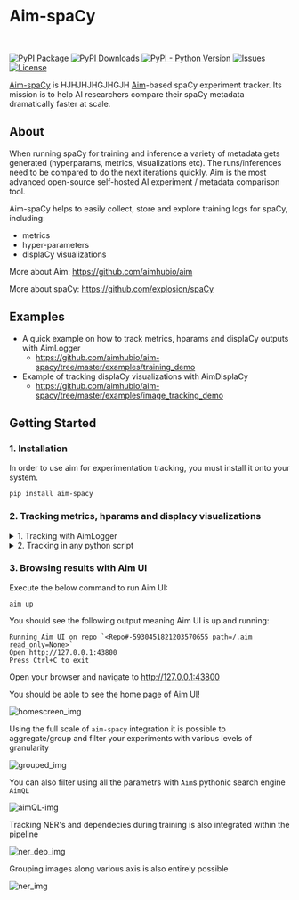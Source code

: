   
<br />

# Aim-spaCy

<br />

[![PyPI Package](https://img.shields.io/pypi/v/aim-spacy?color=yellow)](https://pypi.org/project/aim-spacy/)
[![PyPI Downloads](https://img.shields.io/pypi/dw/aim-spacy?color=green)](https://pypi.org/project/aim-spacy/)
[![PyPI - Python Version](https://img.shields.io/pypi/pyversions/aim-spacy)](https://pypi.org/project/aim-spacy/)
[![Issues](https://img.shields.io/github/issues/aimhubio/aim-spacy)](http://github.com/aimhubio/aim-spacy/issues)
[![License](https://img.shields.io/badge/License-Apache%202.0-orange.svg)](https://opensource.org/licenses/Apache-2.0)


[Aim-spaCy](https://aimstack.io/spacy) is HJHJHJHGJHGJH [Aim](https://github.com/aimhubio/aim)-based spaCy experiment tracker. Its mission is to help AI researchers compare their spaCy metadata dramatically faster at scale.

## About
When running spaCy for training and inference a variety of metadata gets generated (hyperparams, metrics, visualizations etc). The runs/inferences need to be compared to do the next iterations quickly.
Aim is the most advanced open-source self-hosted AI experiment / metadata comparison tool.

Aim-spaCy helps to easily collect, store and explore training logs for spaCy, including:
- metrics
- hyper-parameters
- displaCy visualizations

More about Aim: https://github.com/aimhubio/aim

More about spaCy: https://github.com/explosion/spaCy

## Examples

- A quick example on how to track metrics, hparams and displaCy outputs with AimLogger
  - https://github.com/aimhubio/aim-spacy/tree/master/examples/training_demo 
- Example of tracking displaCy visualizations with AimDisplaCy
  - https://github.com/aimhubio/aim-spacy/tree/master/examples/image_tracking_demo



## Getting Started

### 1. Installation

In order to use aim for experimentation tracking, you must install it onto your system.

```
pip install aim-spacy
```

### 2. Tracking metrics, hparams and displacy visualizations


<details>
  <summary>1. Tracking with AimLogger</summary>
  
`spacy.AimLogger.v1` allows the user to leverage [`Aim`](https://aimstack.io/) as the experiment tracker throughout the model development cycles. All of the training metrics will be tracked by the `Aim` through the training steps and can be easily accessed through Aim UI.


It is important to note that you can observe the changes in the metrics live throughout the training. Aim also supports tracking multiple experiments simultaneously. Aim will store all of the [training config](https://spacy.io/usage/training#config) hyperparameters that are used during experimentation along with [system-related information](https://aimstack.readthedocs.io/en/latest/ui/pages/run_management.html#id7) ranging from GPU/CPU usability to Disk IO. This comes in with an added benefit that you can search/filter across the experimentation rather granularly, using our pythonic search [AimQL](https://aimstack.readthedocs.io/en/latest/using/search.html?highlight=AimQL#searching), live from the UI. To access the Aim Logger one can simply add a config akin to this


Example config:

```ini
[training.logger]
@loggers = "spacy.AimLogger.v1"
repo = "path/to/save/logs"
experiment_name = "your_experiment_name"
```

The complete overview of Aim Logger inputs looks like this.

| Name                   | Type | Description|
| ---------------------- | --------------- | ------------------------------------------------------------------------------------------------------------------------------------------------------------------------------------------------------------------------------- |
| `repo`         | `str`           | The path for saving the logs        |
| `experiment_name` | `str`     | The name of the experiment to track(default: `None`, the experiment will be determined by hash).                                                                                                                                       |
| `viz_path`   | `str` | The path of the dataset (in a .spacy format) that will be used for saving the visualisations during training. Usually, this is taken as the dev set (dev.spacy) For a standalone run, this option is not needed (default: `None`).               |
| `model_log_interval`   | `int` |How often should the model log the experimentation results               |
| `image_size`   | `str` | A string with a ',' separation designating the height and width of the image that is going to be saved during the training              |
| `experiment_type`   | `str` | This flag designates what kind of an experiment is currently being tracked. If 'ner' or 'dep' is specified then the tracker will also use the `viz_path` and `image_size` for tracking displacy outputs during training. For a standalone run, this option is not needed (default: `None`).               ||

</details>

<details>
  <summary>2. Tracking in any python script</summary>

Track metrics and hparams
```py
from aim import Run

run = Run()

# Save inputs, hparams or any other `key: value` pairs
run['hparams'] = {
    'learning_rate': 0.001,
    'batch_size': 32,
}

# ...
for step in range(10):
    # Log metrics to visualize performance
    run.track(step, name='metric_name')
# ...
```

Track displacy visulizations
```py
from aim_displacy import AimDisplaCy
from aim import Run

aim_run = Run()

aim_displacy = AimDisplaCy(image_size=(600, 200))

for index, text in tqdm(enumerate(data), total=len(data)):
    doc = nlp(text)
    aim_run.track(
        aim_displacy(doc, style='dep', caption=f'Dependecy for data: {index}'),
        name='Parsing',
        context={'type': 'dependency'}
    )
    aim_run.track(
        aim_displacy(doc, style='ent', caption=f'Entity for data: {index}'),
        name='Parsing',
        context={'type': 'entity'}
    )
```
  
</details>

### 3. Browsing results with Aim UI

Execute the below command to run Aim UI:
```shell
aim up
```

You should see the following output meaning Aim UI is up and running:
```
Running Aim UI on repo `<Repo#-5930451821203570655 path=/.aim read_only=None>`
Open http://127.0.0.1:43800
Press Ctrl+C to exit
```

Open your browser and navigate to http://127.0.0.1:43800 

You should be able to see the home page of Aim UI!

![homescreen_img](https://user-images.githubusercontent.com/8036160/165775219-35fb1e09-e2a9-4f26-a6f4-0cf5273d2ac8.png)

Using the full scale of `aim-spacy` integration it is possible to aggregate/group and filter your experiments with various levels of granularity

<!-- ![](https://user-images.githubusercontent.com/8036160/165744936-424c96ce-fed2-4453-b903-7356dea0be0f.svg) -->

![grouped_img](https://user-images.githubusercontent.com/8036160/165745270-231f6db5-6c43-4647-b226-30b22b8030f1.png)

You can also filter using all the  parametrs  with `Aim`s pythonic search engine `AimQL`

![aimQL-img](https://uploads-ssl.webflow.com/62558278c40852a7dfff6c09/62558278c408525151ff6c5e_2.png)

Tracking NER's and dependecies during training is also integrated within the pipeline

![ner_dep_img](https://uploads-ssl.webflow.com/623c6d08838e92013e0cc115/62596a317852acb967cbc2d2_2.png)


Grouping images along various axis is also entirely possible

![ner_img](https://uploads-ssl.webflow.com/623c6d08838e92013e0cc115/62596a506525a64a2e7e7eae_4.png)
